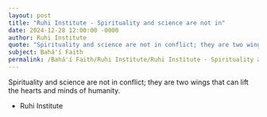 ```yaml
---
layout: post
title: "Ruhi Institute - Spirituality and science are not in"
date: 2024-12-28 12:00:00 -0000
author: Ruhi Institute
quote: "Spirituality and science are not in conflict; they are two wings that can lift the hearts and minds of humanity."
subject: Bahá'í Faith
permalink: /Bahá'í Faith/Ruhi Institute/Ruhi Institute - Spirituality and science are not in
---
```


Spirituality and science are not in conflict; they are two wings that can lift the hearts and minds of humanity.

- Ruhi Institute
